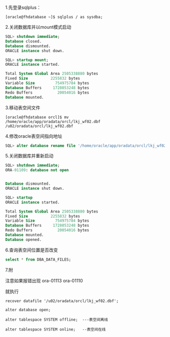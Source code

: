 1.先登录sqlplus：

```shell
[oracle@fhdatabase ~]$ sqlplus / as sysdba;
```

2.关闭数据库并以mount模式启动 

```sql
SQL> shutdown immediate;
Database closed.
Database dismounted.
ORACLE instance shut down.

SQL> startup mount;
ORACLE instance started.

Total System Global Area 2505338880 bytes
Fixed Size		    2255832 bytes
Variable Size		  754975784 bytes
Database Buffers	 1728053248 bytes
Redo Buffers		   20054016 bytes
Database mounted.

```

3.移动表空间文件

```shell
[oracle@fhdatabase orcl]$ mv /home/oracle/app/oradata/orcl/lkj_wf02.dbf /u02/oradata/orcl/lkj_wf02.dbf
```

4.修改oracle表空间指向地址

```sql
SQL> alter database rename file '/home/oracle/app/oradata/orcl/lkj_wf02.dbf' to  '/u02/oradata/orcl/lkj_wf02.dbf';
```

5.关闭数据库并重新启动

```sql
SQL> shutdown immediate;
ORA-01109: database not open


Database dismounted.
ORACLE instance shut down.

SQL> startup
ORACLE instance started.

Total System Global Area 2505338880 bytes
Fixed Size		    2255832 bytes
Variable Size		  754975784 bytes
Database Buffers	 1728053248 bytes
Redo Buffers		   20054016 bytes
Database mounted.
Database opened.
```

6.查询表空间位置是否改变

```sql
select * from DBA_DATA_FILES;
```

7.附

注意如果报错出现  ora-01113   ora-01110

就执行

```
recover datafile '/u02/oradata/orcl/lkj_wf02.dbf';

alter database open;

alter tablespace SYSTEM offline;  ---表空间离线

alter tablespace SYSTEM online;   --表空间在线 
```
